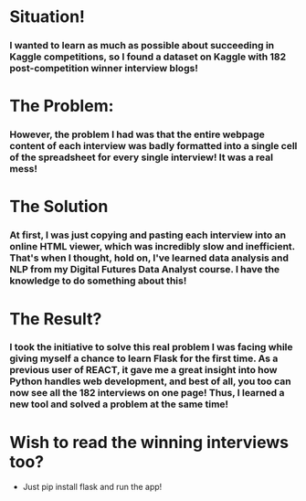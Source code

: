 # Situation!
### I wanted to learn as much as possible about succeeding in Kaggle competitions, so I found a dataset on Kaggle with 182 post-competition winner interview blogs!

# The Problem:
### However, the problem I had was that the entire webpage content of each interview was badly formatted into a single cell of the spreadsheet for every single interview! It was a real mess!

# The Solution
### At first, I was just copying and pasting each interview into an online HTML viewer, which was incredibly slow and inefficient. That's when I thought, hold on, I've learned data analysis and NLP from my Digital Futures Data Analyst course. I have the knowledge to do something about this!

# The Result?
### I took the initiative to solve this real problem I was facing while giving myself a chance to learn Flask for the first time. As a previous user of REACT, it gave me a great insight into how Python handles web development, and best of all, you too can now see all the 182 interviews on one page! Thus, I learned a new tool and solved a problem at the same time!

# Wish to read the winning interviews too?
- Just pip install flask and run the app!
